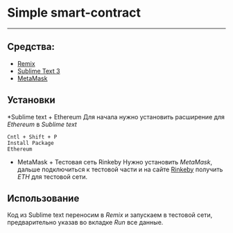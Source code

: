 # Simple smart-contract

<hr>

## Средства:

* [Remix](https://remix.ethereum.org/)
* [Sublime Text 3](https://www.sublimetext.com/3)
* [MetaMask](https://metamask.io/)

## Установки

*Sublime text + Ethereum
Для начала нужно установить расширение для *Ethereum* в *Sublime text*
```
Cntl + Shift + P
Install Package
Ethereum
```

* MetaMask + Тестовая сеть Rinkeby
Нужно установить *MetaMask*, дальше подключиться к тестовой части и на сайте [Rinkeby](https://www.rinkeby.io/#faucet) получить *ETH* для тестовой сети.

## Использование

Код из Sublime text переносим в *Remix* и запускаем в тестовой сети, предварительно указав во вкладке *Run* все данные.
